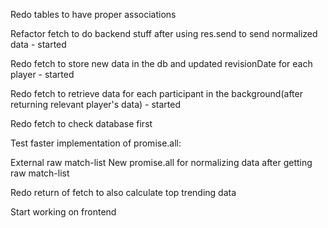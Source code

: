Redo tables to have proper associations

Refactor fetch to do backend stuff after using res.send to send normalized data - started

Redo fetch to store new data in the db and updated revisionDate for each player - started

Redo fetch to retrieve data for each participant in the background(after returning relevant player's data) - started

Redo fetch to check database first

Test faster implementation of promise.all:

  External raw match-list
  New promise.all for normalizing data after getting raw match-list

Redo return of fetch to also calculate top trending data

Start working on frontend

